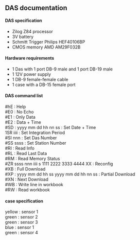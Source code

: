 ## DAS documentation


#### DAS specification

* Zilog Z84 processor
* 3V battery
* Schmitt Trigger Philips HEF40106BP
* CMOS memory AMD AM29F032B

#### Hardware requirements
* 1 Das with 1 port DB-9 male and 1 port DB-19 male
* 1 12V power supply
* 1 DB-9 female-female cable
* 1 case with a DB-15 female port

#### DAS command list

  #hE : Help  
  #E0 : No Echo  
  #E1 : Only Data  
  #E2 : Data + Time  
  #SD : yyyy mm dd hh nn ss : Set Date + Time  
  1SR iiii : Set Integration Period  
  #SI nnn : Set Das Number  
  #SS ssss : Set Station Number  
  #RI : Read Info  
  #RL : Read Last Data  
  #RM : Read Memory Status  
  #ZR ssss nnn iiii s 1111 2222 3333 4444 XX : Reconfig  
  #XB : Full Download  
  #XP : yyyy mm dd hh ss yyyy mm dd hh nn ss : Partial Download  
  #XN : Next Download  
  #WB : Write line in workbook  
  #RW : Read workbook  



#### case specification

yellow : sensor 1  
green : sensor 2  
green : sensor 3   
blue : sensor 1  
green : sensor 4  

